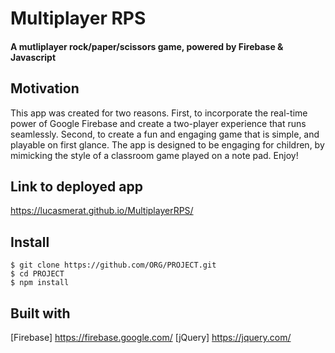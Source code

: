 # Multiplayer RPS

#### A mutliplayer rock/paper/scissors game, powered by Firebase & Javascript

## Motivation
This app was created for two reasons. First, to incorporate the real-time power of Google Firebase and create a two-player experience that runs seamlessly. Second, to create a fun and engaging game that is simple, and playable on first glance. The app is designed to be engaging for children, by mimicking the style of a classroom game played on a note pad. Enjoy!

## Link to deployed app
https://lucasmerat.github.io/MultiplayerRPS/

## Install

    $ git clone https://github.com/ORG/PROJECT.git
    $ cd PROJECT
    $ npm install


## Built with 
[Firebase] https://firebase.google.com/
[jQuery] https://jquery.com/
